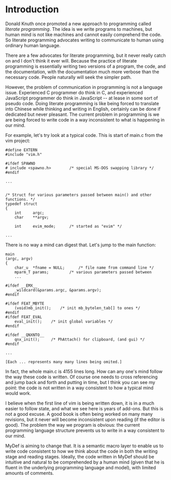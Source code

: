 Introduction
=======

Donald Knuth once promoted a new approach to programming called *literate programming*. The idea is we write programs to machines, but human mind is not like machines and cannot easily comprehend the code. So literate programming advocates writing to communicate to human using ordinary human language. 

There are a few advocates for literate programming, but it never really catch on and I don't think it ever will. Because the practice of literate programming is essentially writing two versions of a program, the code, and the documentation, with the documentation much more verbose than the necessary code. People naturally will seek the simpler path.

However, the problem of communication in programming is not a language issue. Experienced C programmer do think in C, and experienced JavaScript programmer do think in JavaScript -- at lease in some sort of pseudo code. Doing literate programming is like being forced to translate into Chinese while thinking and writing in English, certainly can be done if dedicated but never pleasant. The current problem in programming is we are being forced to write code in a way inconsistent to what is happening in our mind. 

For example, let's try look at a typical code. This is start of main.c from the vim project:
```
#define EXTERN
#include "vim.h"

#ifdef SPAWNO
# include <spawno.h>		/* special MS-DOS swapping library */
#endif

...


/* Struct for various parameters passed between main() and other functions. */
typedef struct
{
    int		argc;
    char	**argv;

    int		evim_mode;		/* started as "evim" */

...

```
There is no way a mind can digest that. Let's jump to the main function:
```
main
(argc, argv)
{
    char_u	*fname = NULL;		/* file name from command line */
    mparm_T	params;			/* various parameters passed between
    ...

#ifdef __EMX__
    _wildcard(&params.argc, &params.argv);
#endif

#ifdef FEAT_MBYTE
    (void)mb_init();	/* init mb_bytelen_tab[] to ones */
#endif
#ifdef FEAT_EVAL
    eval_init();	/* init global variables */
#endif

#ifdef __QNXNTO__
    qnx_init();		/* PhAttach() for clipboard, (and gui) */
#endif

...

[Each ... represents many many lines being omited.]
```
In fact, the whole main.c is 4155 lines long. How can any one's mind follow the way these code is written. Of course one needs to cross referencing and jump back and forth and putting in time, but I think you can see my point: the code is not written in a way consistent to how a typical mind would work.

I believe when the first line of vim is being written down, it is in a much easier to follow state, and what we see here is years of add-ons. But this is not a good excuse. A good book is often being worked on many many revisions, but it never will become inconsistent upon reading (if the editor is good). The problem the way we program is obvious: the current programming language structure prevents us to write in a way consistent to our mind. 

MyDef is aiming to change that. It is a semantic macro layer to enable us to write code consistent to how we think about the code in both the writing stage and reading stages. Ideally, the code written in MyDef should be intuitive and natural to be comprehended by a human mind (given that he is fluent in the underlying programming language and model), with limited amounts of comments.


